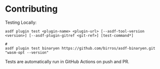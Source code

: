 # Contributing

Testing Locally:

```shell
asdf plugin test <plugin-name> <plugin-url> [--asdf-tool-version <version>] [--asdf-plugin-gitref <git-ref>] [test-command*]

#
asdf plugin test binaryen https://github.com/birros/asdf-binaryen.git "wasm-opt --version"
```

Tests are automatically run in GitHub Actions on push and PR.
